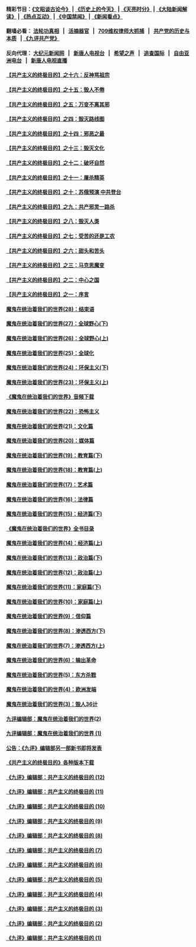#### 精彩节目：[《文昭谈古论今》](http://134.209.198.168/wenzhao) | [《历史上的今天》](http://134.209.198.168/today-in-history) | [《天亮时分》](http://134.209.198.168/tianliang) | [《大陆新闻解读》](http://134.209.198.168/ntdtv-comedy) | [《热点互动》](http://134.209.198.168/ntdtv-rdhd)  | [《中国禁闻》](http://134.209.198.168/ntdtv-news) | [《新闻看点》](http://134.209.198.168/news-insight) 

  #### 翻墙必看： [法轮功真相](http://134.209.198.168:10000/videos/truth.html) &nbsp;&nbsp;|&nbsp;&nbsp; [活摘器官](http://134.209.198.168:10000/videos/res/Organs/) &nbsp;&nbsp;|&nbsp;&nbsp; [709维权律师大抓捕](http://134.209.198.168:10000/videos/709/) &nbsp;&nbsp;|&nbsp;&nbsp; [共产党的历史与本质](http://134.209.198.168:10000/videos/ccp.html) &nbsp;&nbsp;| [《九评共产党》](http://134.209.198.168:10000/videos/jiuping/) 

#### 反向代理： [大纪元新闻网](http://134.209.198.168:10080/) &nbsp;&nbsp;|&nbsp;&nbsp; [新唐人电视台](http://134.209.198.168:8000/) &nbsp;&nbsp;|&nbsp;&nbsp; [希望之声](http://134.209.198.168:8200/) &nbsp;&nbsp;|&nbsp;&nbsp; [追查国际](http://134.209.198.168:10010/) &nbsp;&nbsp;|&nbsp;&nbsp; [自由亚洲电台](http://134.209.198.168:9800/) &nbsp;&nbsp;|&nbsp;&nbsp; [新唐人电视直播](http://134.209.198.168/) 

#### [【共产主义的终极目的】之十六：反神骂祖宗](../pages/nsc422/n11166798.md?t=04100037) 

#### [【共产主义的终极目的】之十五：毁人不倦](../pages/nsc422/n11166792.md?t=04100037) 

#### [【共产主义的终极目的】之五：万变不离其邪](../pages/nsc422/n11091285.md?t=04100037) 

#### [【共产主义的终极目的】之四：毁灭路线图](../pages/nsc422/n11086284.md?t=04100037) 

#### [【共产主义的终极目的】之十四：邪恶之最](../pages/nsc422/n11150249.md?t=04100037) 

#### [【共产主义的终极目的】之十三：毁灭文化](../pages/nsc422/n11135227.md?t=04100037) 

#### [【共产主义的终极目的】之十二：破坏自然](../pages/nsc422/n11135214.md?t=04100037) 

#### [【共产主义的终极目的】之十一：屠杀精英](../pages/nsc422/n11118442.md?t=04100037) 

#### [【共产主义的终极目的】之十：苏俄预演 中共登台](../pages/nsc422/n11118424.md?t=04100037) 

#### [【共产主义的终极目的】之九：共产邪灵一路杀](../pages/nsc422/n11114139.md?t=04100037) 

#### [【共产主义的终极目的】之八：毁灭人类](../pages/nsc422/n11108503.md?t=04100037) 

#### [【共产主义的终极目的】之七：受苦的还是工农](../pages/nsc422/n11101809.md?t=04100037) 

#### [【共产主义的终极目的】之六：甜头和苦头](../pages/nsc422/n11096971.md?t=04100037) 

#### [【共产主义的终极目的】之三：马克思魔变](../pages/nsc422/n11061941.md?t=04100037) 

#### [【共产主义的终极目的】之二：中心之国](../pages/nsc422/n11047728.md?t=04100037) 

#### [【共产主义的终极目的】之一：序言](../pages/nsc422/n11086077.md?t=04100037) 

#### [魔鬼在统治着我们的世界(28)：结束语](../pages/nsc422/n10936246.md?t=04100037) 

#### [魔鬼在统治着我们的世界(27)：全球野心(下)](../pages/nsc422/n10928319.md?t=04100037) 

#### [魔鬼在统治着我们的世界(26)：全球野心(上)](../pages/nsc422/n10900318.md?t=04100037) 

#### [魔鬼在统治着我们的世界(25)：全球化](../pages/nsc422/n10788205.md?t=04100037) 

#### [魔鬼在统治着我们的世界(24)：环保主义(下)](../pages/nsc422/n10695307.md?t=04100037) 

#### [魔鬼在统治着我们的世界(23)：环保主义(上)](../pages/nsc422/n10688613.md?t=04100037) 

#### [《魔鬼在统治着我们的世界》音频下载](../pages/nsc422/n10635553.md?t=04100037) 

#### [魔鬼在统治着我们的世界(22)：恐怖主义](../pages/nsc422/n10614727.md?t=04100037) 

#### [魔鬼在统治着我们的世界(21)：文化篇](../pages/nsc422/n10597706.md?t=04100037) 

#### [魔鬼在统治着我们的世界(20)：媒体篇](../pages/nsc422/n10586579.md?t=04100037) 

#### [魔鬼在统治着我们的世界(19)：教育篇(下)](../pages/nsc422/n10564808.md?t=04100037) 

#### [魔鬼在统治着我们的世界(18)：教育篇(上)](../pages/nsc422/n10526970.md?t=04100037) 

#### [魔鬼在统治着我们的世界(17)：艺术篇](../pages/nsc422/n10499093.md?t=04100037) 

#### [魔鬼在统治着我们的世界(16)：法律篇](../pages/nsc422/n10485969.md?t=04100037) 

#### [魔鬼在统治着我们的世界(15)：经济篇(下)](../pages/nsc422/n10469975.md?t=04100037) 

#### [《魔鬼在统治着我们的世界》全书目录](../pages/nsc422/n10464261.md?t=04100037) 

#### [魔鬼在统治着我们的世界(14)：经济篇(上)](../pages/nsc422/n10457370.md?t=04100037) 

#### [魔鬼在统治着我们的世界(13)：政治篇(下)](../pages/nsc422/n10448270.md?t=04100037) 

#### [魔鬼在统治着我们的世界(12)：政治篇(上)](../pages/nsc422/n10444576.md?t=04100037) 

#### [魔鬼在统治着我们的世界(11)：家庭篇(下)](../pages/nsc422/n10440961.md?t=04100037) 

#### [魔鬼在统治着我们的世界(10)：家庭篇(上)](../pages/nsc422/n10435448.md?t=04100037) 

#### [魔鬼在统治着我们的世界(9)：信仰篇](../pages/nsc422/n10432159.md?t=04100037) 

#### [魔鬼在统治着我们的世界(8)：渗透西方(下)](../pages/nsc422/n10429603.md?t=04100037) 

#### [魔鬼在统治着我们的世界(7)：渗透西方(上)](../pages/nsc422/n10426013.md?t=04100037) 

#### [魔鬼在统治着我们的世界(6)：输出革命](../pages/nsc422/n10421536.md?t=04100037) 

#### [魔鬼在统治着我们的世界(5)：东方杀戮](../pages/nsc422/n10417707.md?t=04100037) 

#### [魔鬼在统治着我们的世界(4)：欧洲发端](../pages/nsc422/n10414890.md?t=04100037) 

#### [魔鬼在统治着我们的世界(3)：毁人36计](../pages/nsc422/n10411583.md?t=04100037) 

#### [九评编辑部：魔鬼在统治着我们的世界(2)](../pages/nsc422/n10410036.md?t=04100037) 

#### [九评编辑部：魔鬼在统治着我们的世界 (1)](../pages/nsc422/n10406825.md?t=04100037) 

#### [公告：《九评》编辑部另一部新书即将发表](../pages/nsc422/n10405104.md?t=04100037) 

#### [《共产主义的终极目的》各种版本下载](../pages/nsc422/n10022138.md?t=04100037) 

#### [《九评》编辑部：共产主义的终极目的 (12)](../pages/nsc422/n9933272.md?t=04100037) 

#### [《九评》编辑部：共产主义的终极目的 (11)](../pages/nsc422/n9924973.md?t=04100037) 

#### [《九评》编辑部：共产主义的终极目的 (10)](../pages/nsc422/n9920883.md?t=04100037) 

#### [《九评》编辑部：共产主义的终极目的 (9)](../pages/nsc422/n9916363.md?t=04100037) 

#### [《九评》编辑部：共产主义的终极目的 (8)](../pages/nsc422/n9912488.md?t=04100037) 

#### [《九评》编辑部：共产主义的终极目的 (7)](../pages/nsc422/n9901176.md?t=04100037) 

#### [《九评》编辑部：共产主义的终极目的 (6)](../pages/nsc422/n9899359.md?t=04100037) 

#### [《九评》编辑部：共产主义的终极目的 (5)](../pages/nsc422/n9893174.md?t=04100037) 

#### [《九评》编辑部：共产主义的终极目的 (4)](../pages/nsc422/n9891246.md?t=04100037) 

#### [《九评》编辑部：共产主义的终极目的 (3)](../pages/nsc422/n9879879.md?t=04100037) 

#### [《九评》编辑部：共产主义的终极目的 (2)](../pages/nsc422/n9876205.md?t=04100037) 

#### [《九评》编辑部：共产主义的终极目的 (1)](../pages/nsc422/n9865857.md?t=04100037) 

